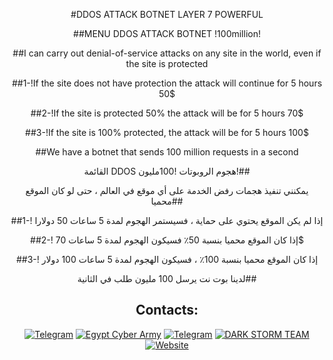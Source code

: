 <div align=center>
 
#DDOS ATTACK BOTNET LAYER 7 POWERFUL


##MENU DDOS ATTACK BOTNET !100million!


##I can carry out denial-of-service attacks on any site in the world, even if the site is protected


##1-!If the site does not have protection the attack will continue for 5 hours 50$


##2-!If the site is protected 50% the attack will be for 5 hours 70$ 

##3-!If the site is 100% protected, the attack will be for 5 hours  100$

##We have a botnet that sends 100 million requests in a second



القائمة DDOS هجوم الروبوتات !100مليون!##

يمكنني تنفيذ هجمات رفض الخدمة على أي موقع في العالم ، حتى لو كان الموقع محميا##

##1-! إذا لم يكن الموقع يحتوي على حماية ، فسيستمر الهجوم لمدة 5 ساعات 50 دولارا

##2-! إذا كان الموقع محميا بنسبة 50٪ فسيكون الهجوم لمدة 5 ساعات 70$ 

##3-! إذا كان الموقع محميا بنسبة 100٪ ، فسيكون الهجوم لمدة 5 ساعات 100 دولار

لدينا بوت نت يرسل 100 مليون طلب في الثانية##


## Contacts:
[![Telegram](https://img.shields.io/badge/-Telegram-blue)](https://telegram.me/HORS_VIP)
[![Egypt Cyber Army](https://img.shields.io/badge/-Telegram-blue)](https://t.me/EGY_CYBER_ARMY)
[![Telegram](https://img.shields.io/badge/-Telegram-blue)](https://telegram.me/GLITCHAT1)
[![DARK STORM TEAM](https://img.shields.io/badge/-Telegram-blue)](https://t.me/DarkStormTeams)
[![Website](https://img.shields.io/website)](https://drsinaway.com)

